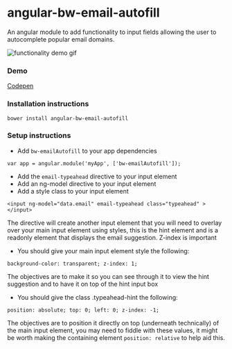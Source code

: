 # angular-bw-email-autofill

An angular module to add functionality to input fields allowing the user to autocomplete popular email domains.


![functionality demo gif](http://i.imgur.com/dbQVO52.gif)

### Demo

[Codepen](http://codepen.io/merrickfox/pen/JYKNqR)

### Installation instructions
`bower install angular-bw-email-autofill`

### Setup instructions

* Add `bw-emailAutofill` to your app dependencies

`var app = angular.module('myApp', ['bw-emailAutofill']);`

* Add the `email-typeahead` directive to your input element
* Add an ng-model directive to your input element
* Add a style class to your input element


`<input ng-model="data.email" email-typeahead class="typeahead" ></input>`

The directive will create another input element that you will need to overlay over your main input element using styles, this is the hint element and is a readonly element that displays the email suggestion. Z-index is important

* You should give your main input element style the following:

`background-color: transparent;
z-index: 1;`

The objectives are to make it so you can see through it to view the hint suggestion and to have it on top of the hint input box

* You should give the class .typeahead-hint the following:

`position: absolute;
  top: 0;
  left: 0;
  z-index: -1;`

  The objectives are to position it directly on top (underneath technically) of the main input element, you may need to fiddle with these values, it might be worth making the containing element `position: relative` to help aid this.
